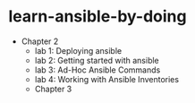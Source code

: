 # learn-ansible-by-doing
- Chapter 2  
    - lab 1: Deploying ansible
    - lab 2: Getting started with ansible
    - lab 3: Ad-Hoc Ansible Commands
    - lab 4: Working with Ansible Inventories
  - Chapter 3